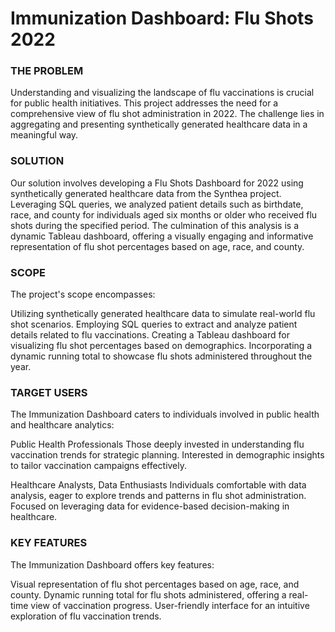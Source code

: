 # Immunization Dashboard: Flu Shots 2022

### THE PROBLEM

Understanding and visualizing the landscape of flu vaccinations is crucial for public health initiatives. This project addresses the need for a comprehensive view of flu shot administration in 2022. The challenge lies in aggregating and presenting synthetically generated healthcare data in a meaningful way.

### SOLUTION

Our solution involves developing a Flu Shots Dashboard for 2022 using synthetically generated healthcare data from the Synthea project. Leveraging SQL queries, we analyzed patient details such as birthdate, race, and county for individuals aged six months or older who received flu shots during the specified period. The culmination of this analysis is a dynamic Tableau dashboard, offering a visually engaging and informative representation of flu shot percentages based on age, race, and county.

### SCOPE

The project's scope encompasses:

  Utilizing synthetically generated healthcare data to simulate real-world flu shot scenarios.
    Employing SQL queries to extract and analyze patient details related to flu vaccinations.
    Creating a Tableau dashboard for visualizing flu shot percentages based on demographics.
    Incorporating a dynamic running total to showcase flu shots administered throughout the year.

### TARGET USERS

The Immunization Dashboard caters to individuals involved in public health and healthcare analytics:

   Public Health Professionals
        Those deeply invested in understanding flu vaccination trends for strategic planning.
        Interested in demographic insights to tailor vaccination campaigns effectively.

  Healthcare Analysts, Data Enthusiasts
        Individuals comfortable with data analysis, eager to explore trends and patterns in flu shot administration.
        Focused on leveraging data for evidence-based decision-making in healthcare.

### KEY FEATURES

The Immunization Dashboard offers key features:

  Visual representation of flu shot percentages based on age, race, and county.
    Dynamic running total for flu shots administered, offering a real-time view of vaccination progress.
    User-friendly interface for an intuitive exploration of flu vaccination trends.
